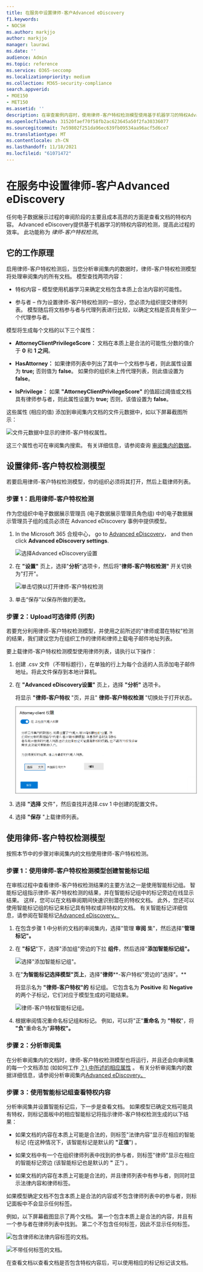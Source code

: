 ```yaml
---
title: 在服务中设置律师-客户Advanced eDiscovery
f1.keywords:
- NOCSH
ms.author: markjjo
author: markjjo
manager: laurawi
ms.date: ''
audience: Admin
ms.topic: reference
ms.service: O365-seccomp
ms.localizationpriority: medium
ms.collection: M365-security-compliance
search.appverid:
- MOE150
- MET150
ms.assetid: ''
description: 在审查案例内容时，使用律师-客户特权检测模型使用基于机器学习的特权Advanced eDiscovery检测。
ms.openlocfilehash: 31520faef70f58fb2ac623645a50f2fa30336077
ms.sourcegitcommit: 7e59802f251da96ec639fb09534aa96acf5d6ce7
ms.translationtype: MT
ms.contentlocale: zh-CN
ms.lasthandoff: 11/18/2021
ms.locfileid: "61071472"
---
```

# <a name="set-up-attorney-client-privilege-detection-in-advanced-ediscovery"></a>在服务中设置律师-客户Advanced eDiscovery

任何电子数据展示过程的审阅阶段的主要且成本高昂的方面是查看文档的特权内容。 Advanced eDiscovery提供基于机器学习的特权内容的检测，提高此过程的效率。 此功能称为 *律师-客户特权检测*。

## <a name="how-does-it-work"></a>它的工作原理

启用律师-客户特权检测后，当您分析审阅集内的数据时，律师-客户特权检测模型将处理审阅集内的所有[](analyzing-data-in-review-set.md)文档。 模型查找两项内容：

- 特权内容 – 模型使用机器学习来确定文档包含本质上合法内容的可能性。

- 参与者 – 作为设置律师-客户特权检测的一部分，您必须为组织提交律师列表。 模型随后将文档参与者与代理列表进行比较，以确定文档是否具有至少一个代理参与者。

模型将生成每个文档的以下三个属性：

- **AttorneyClientPrivilegeScore：** 文档在本质上是合法的可能性;分数的值介于 **0** 和 **1 之间**。

- **HasAttorney：** 如果律师列表中列出了其中一个文档参与者，则此属性设置为 **true;** 否则值为 **false**。 如果你的组织未上传代理列表，则此值设置为 **false**。

- **IsPrivilege：** 如果 **"AttorneyClientPrivilegeScore"** 的值超过阈值或文档具有律师参与者，则此属性设置为 **true;** 否则，该值设置为 **false**。

这些属性 (相应的值) 添加到审阅集内文档的文件元数据中，如以下屏幕截图所示：

![文件元数据中显示的律师-客户特权属性。](../media/AeDAttorneyClientPrivilegeMetadata.png)

这三个属性也可在审阅集内搜索。 有关详细信息，请参阅查询 [审阅集内的数据](review-set-search.md)。

## <a name="set-up-the-attorney-client-privilege-detection-model"></a>设置律师-客户特权检测模型

若要启用律师-客户特权检测模型，你的组织必须将其打开，然后上载律师列表。

### <a name="step-1-turn-on-attorney-client-privilege-detection"></a>步骤 1：启用律师-客户特权检测

作为您组织中电子数据展示管理员 (电子数据展示管理员角色组) 中的电子数据展示管理员子组的成员必须在 Advanced eDiscovery 事例中提供模型。

1. In the Microsoft 365 合规中心， go to [Advanced eDiscovery](https://go.microsoft.com/fwlink/p/?linkid=2173764)， and then click **Advanced eDiscovery settings**.

   ![选择Advanced eDiscovery设置](..\media\HistoricalVersions1.png)

2. 在 **"设置"** 页上，选择"**分析**"选项卡，然后将"**律师-客户特权检测"** 开关切换为"打开"。

   ![单击切换以打开律师-客户特权检测](..\media\TurnOnAttorneyClientPrivilegeDetection.png)

3. 单击“保存”以保存所做的更改。

### <a name="step-2-upload-a-list-of-attorneys-optional"></a>步骤 2：Upload可选律师 (列表) 

若要充分利用律师-客户特权检测模型，并使用之前所述的"律师或潜在特权"检测的结果，我们建议您为在组织工作的律师和律师上载电子邮件地址列表。

要上载律师-客户特权检测模型使用律师列表，请执行以下操作：

1. 创建 .csv 文件（不带标题行），在单独的行上为每个合适的人员添加电子邮件地址。将此文件保存到本地计算机。

2. 在 **"Advanced eDiscovery设置"** 页上，选择 **"分析"** 选项卡。

   将显示 **"律师-客户特权** "页，并且" **律师-客户特权检测** "切换处于打开状态。

   ![律师-客户特权飞出页。](../media/AeDUploadAttorneyList.png)

3. 选择 **"选择** 文件"，然后查找并选择.csv 1 中创建的配置文件。

4. 选择 **"保存** "上载律师列表。

## <a name="use-the-attorney-client-privilege-detection-model"></a>使用律师-客户特权检测模型

按照本节中的步骤对审阅集内的文档使用律师-客户特权检测。

### <a name="step-1-create-a-smart-tag-group-with-attorney-client-privilege-detection-model"></a>步骤 1：使用律师-客户特权检测模型创建智能标记组

在审核过程中查看律师-客户特权检测结果的主要方法之一是使用智能标记组。 智能标记组指示律师-客户特权检测的结果，并在智能标记组中的标记旁边在线显示结果。 这样，您可以在文档审阅期间快速识别潜在的特权文档。 此外，您还可以使用智能标记组的标记来标记具有特权或非特权的文档。 有关智能标记详细信息，请参阅在智能标记[Advanced eDiscovery。](smart-tags.md)

1. 在包含步骤 1 中分析的文档的审阅集内，选择"管理 **审阅** 集"，然后选择"**管理标记"。**

2. 在 **"标记**"下，选择"添加组"旁边的下拉 **组件**，然后选择"**添加智能标记组"。**

   ![选择"添加智能标记组"。](../media/AeDCreateSmartTag.png)

3. 在"**为智能标记选择模型"页上**，选择"**律师****-客户特权"旁边的"选择"。**

   将显示名为 **"律师-客户特权"的** 标记组。 它包含名为 **Positive** 和 **Negative** 的两个子标记，它们对应于模型生成的可能结果。

   ![律师-客户特权智能标记组。](../media/AeDAttorneyClientSmartTagGroup.png)

3. 根据审阅情况重命名标记组和标记。 例如，可以将"正"**重命名** 为 **"特权**"，将 **"负**"重命名为"**非特权"。**

### <a name="step-2-analyze-a-review-set"></a>步骤 2：分析审阅集

在分析审阅集内的文档时，律师-客户特权检测模型也将运行，并且还会向审阅集的每一个文档添加 (如如何工作 [？) 中所述的相应属性](#how-does-it-work) 。 有关分析审阅集内的数据详细信息，请参阅分析审阅集内[Advanced eDiscovery。](analyzing-data-in-review-set.md)

### <a name="step-3-use-the-smart-tag-group-for-review-of-privileged-content"></a>步骤 3：使用智能标记组查看特权内容

分析审阅集并设置智能标记后，下一步是查看文档。 如果模型已确定文档可能具有特权，则标记面板中的相应智能标记将指示律师-客户特权检测生成的以下结果：

- 如果文档的内容在本质上可能是合法的，则标签"法律内容"显示在相应的智能标记 (在这种情况下，该智能标记是默认的 **"正值**") 。

- 如果文档中有一个在组织律师列表中找到的参与者，则标签"律师"显示在相应的智能标记旁边 (该智能标记也是默认的 **"** 正") 。

- 如果文档的内容在本质上可能是合法的，并且律师列表中有参与者，则同时显示法律内容和律师标签。   

如果模型确定文档不包含本质上是合法的内容或不包含律师列表中的参与者，则标记面板中不会显示任何标签。

例如，以下屏幕截图显示了两个文档。 第一个包含本质上是合法的内容，并且有一个参与者在律师列表中找到。 第二个不包含任何标签，因此不显示任何标签。

![包含律师和法律内容标签的文档。](../media/AeDTaggingPanelLegalContentAttorney.png)

![不带任何标签的文档。](../media/AeDTaggingPanelNegative.png)

在查看文档以查看文档是否包含特权内容后，可以使用相应的标记标记该文档。
